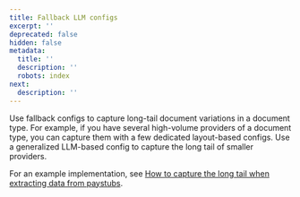 ```yaml
---
title: Fallback LLM configs
excerpt: ''
deprecated: false
hidden: false
metadata:
  title: ''
  description: ''
  robots: index
next:
  description: ''
---
```

Use fallback configs to capture long-tail document variations in a document type. For example, if you have several high-volume providers of a document type, you can capture them with a few dedicated layout-based configs.  Use a generalized LLM-based config to capture the long tail of smaller providers. 

For an example implementation, see [How to capture the long tail when extracting data from paystubs](https://www.sensible.so/blog/paystubs-long-tail).
